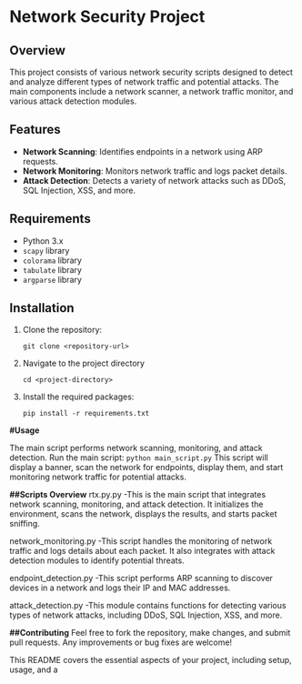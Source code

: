 # Network Security Project

## Overview
This project consists of various network security scripts designed to detect and analyze different types of network traffic and potential attacks. The main components include a network scanner, a network traffic monitor, and various attack detection modules.

## Features
- **Network Scanning**: Identifies endpoints in a network using ARP requests.
- **Network Monitoring**: Monitors network traffic and logs packet details.
- **Attack Detection**: Detects a variety of network attacks such as DDoS, SQL Injection, XSS, and more.

## Requirements
- Python 3.x
- `scapy` library
- `colorama` library
- `tabulate` library
- `argparse` library

## Installation
1. Clone the repository:

   `git clone <repository-url>`
2. Navigate to the project directory

   `cd <project-directory>`

3. Install the required packages:

   `pip install -r requirements.txt`


**#Usage**

The main script performs network scanning, monitoring, and attack detection.
  Run the main script:
  `python main_script.py`
This script will display a banner, scan the network for endpoints, display them, and start monitoring network traffic for potential attacks.


**##Scripts Overview**
rtx.py.py
-This is the main script that integrates network scanning, monitoring, and attack detection. It initializes the environment, scans the network, displays the results, and starts packet sniffing.

network_monitoring.py
-This script handles the monitoring of network traffic and logs details about each packet. It also integrates with attack detection modules to identify potential threats.

endpoint_detection.py
-This script performs ARP scanning to discover devices in a network and logs their IP and MAC addresses.

attack_detection.py
-This module contains functions for detecting various types of network attacks, including DDoS, SQL Injection, XSS, and more.

**##Contributing**
Feel free to fork the repository, make changes, and submit pull requests. Any improvements or bug fixes are welcome!

This README covers the essential aspects of your project, including setup, usage, and a 
